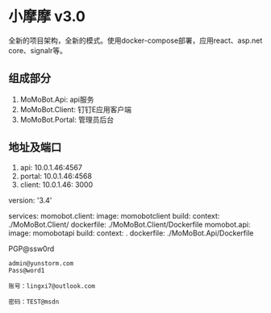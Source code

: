 # 小摩摩 v3.0
全新的项目架构，全新的模式。使用docker-compose部署，应用react、asp.net core、signalr等。

## 组成部分
1. MoMoBot.Api: api服务
2. MoMoBot.Client: 钉钉E应用客户端
3. MoMoBot.Portal: 管理员后台

## 地址及端口
1. api: 10.0.1.46:4567
2. portal: 10.0.1.46:4568
3. client: 10.0.1.46: 3000

version: '3.4'

services:
  momobot.client:
    image: momobotclient
    build:
      context: ./MoMoBot.Client/
      dockerfile: ./MoMoBot.Client/Dockerfile
  momobot.api:
    image: momobotapi
    build: 
      context: .
      dockerfile: ./MoMoBot.Api/Dockerfile


PGP@ssw0rd

```
admin@yunstorm.com
Pass@word1
```

`账号：lingxi7@outlook.com`

`密码：TEST@msdn`